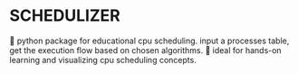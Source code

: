 # SCHEDULIZER
🐍 python package for educational cpu scheduling. input a processes table, get the execution flow based on chosen algorithms. 🔄 ideal for hands-on learning and visualizing cpu scheduling concepts.
